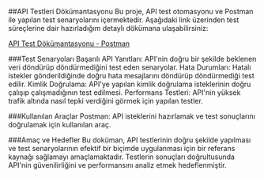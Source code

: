 ##API Testleri Dökümantasyonu
Bu proje, API test otomasyonu ve Postman ile yapılan test senaryolarını içermektedir. Aşağıdaki link üzerinden test süreçlerine dair hazırladığım detaylı dökümana ulaşabilirsiniz:

[API Test Dökümantasyonu - Postman](https://documenter.getpostman.com/view/22831578/2sAYk8vi7y#13124bfe-df0b-4c58-9ccf-c30fdabe1f9d) 

###Test Senaryoları
Başarılı API Yanıtları: API'nin doğru bir şekilde beklenen veri döndürüp döndürmediğini test eden senaryolar.
Hata Durumları: Hatalı istekler gönderildiğinde doğru hata mesajlarını döndürüp döndürmediği test edilir.
Kimlik Doğrulama: API'ye yapılan kimlik doğrulama isteklerinin doğru çalışıp çalışmadığının test edilmesi.
Performans Testleri: API'nin yüksek trafik altında nasıl tepki verdiğini görmek için yapılan testler.

###Kullanılan Araçlar
Postman: API isteklerini hazırlamak ve test sonuçlarını doğrulamak için kullanılan araç.

###Amaç ve Hedefler
Bu doküman, API testlerinin doğru şekilde yapılması ve test senaryolarının efektif bir biçimde uygulanması için bir referans kaynağı sağlamayı amaçlamaktadır. Testlerin sonuçları doğrultusunda API'nin güvenilirliğini ve performansını analiz etmek hedeflenmiştir.
